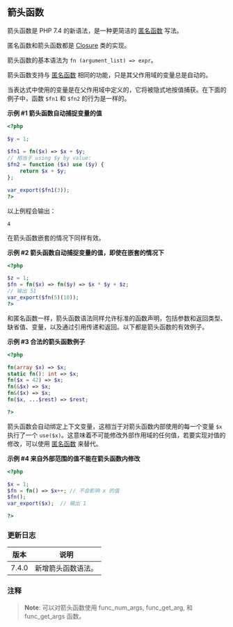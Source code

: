箭头函数
--------

箭头函数是 PHP 7.4 的新语法，是一种更简洁的
<a href="/functions/anonymous.html" class="link">匿名函数</a> 写法。

匿名函数和箭头函数都是
<a href="/class/closure.html" class="link"><span class="classname">Closure</span></a>
类的实现。

箭头函数的基本语法为 `fn (argument_list) => expr`。

箭头函数支持与
<a href="/functions/anonymous.html" class="link">匿名函数</a>
相同的功能，只是其父作用域的变量总是自动的。

当表达式中使用的变量是在父作用域中定义的，它将被隐式地按值捕获。在下面的例子中，函数
`$fn1` 和 `$fn2` 的行为是一样的。

**示例 \#1 箭头函数自动捕捉变量的值**

``` php
<?php

$y = 1;
 
$fn1 = fn($x) => $x + $y;
// 相当于 using $y by value:
$fn2 = function ($x) use ($y) {
    return $x + $y;
};

var_export($fn1(3));
?>
```

以上例程会输出：

    4

在箭头函数嵌套的情况下同样有效。

**示例 \#2 箭头函数自动捕捉变量的值，即使在嵌套的情况下**

``` php
<?php

$z = 1;
$fn = fn($x) => fn($y) => $x * $y + $z;
// 输出 51
var_export($fn(5)(10));
?>
```

和匿名函数一样，箭头函数语法同样允许标准的函数声明，包括参数和返回类型、缺省值、变量，以及通过引用传递和返回。以下都是箭头函数的有效例子。

**示例 \#3 合法的箭头函数例子**

``` php
<?php

fn(array $x) => $x;
static fn(): int => $x;
fn($x = 42) => $x;
fn(&$x) => $x;
fn&($x) => $x;
fn($x, ...$rest) => $rest;

?>
```

箭头函数会自动绑定上下文变量，这相当于对箭头函数内部使用的每一个变量
`$x` 执行了一个
`use($x)`。这意味着不可能修改外部作用域的任何值，若要实现对值的修改，可以使用
<a href="/functions/anonymous.html" class="link">匿名函数</a> 来替代。

**示例 \#4 来自外部范围的值不能在箭头函数内修改**

``` php
<?php

$x = 1;
$fn = fn() => $x++; // 不会影响 x 的值
$fn();
var_export($x);  // 输出 1

?>
```

### 更新日志

| 版本  | 说明               |
|-------|--------------------|
| 7.4.0 | 新增箭头函数语法。 |

### 注释

> **Note**: <span class="simpara"> 可以对箭头函数使用 <span
> class="function">func\_num\_args</span>, <span
> class="function">func\_get\_arg</span>, 和 <span
> class="function">func\_get\_args</span> 函数。 </span>
